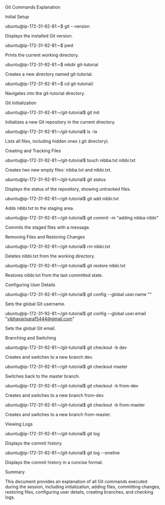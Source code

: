 Git Commands Explanation

Initial Setup

ubuntu@ip-172-31-92-81:~$ git --version

Displays the installed Git version.

ubuntu@ip-172-31-92-81:~$ pwd

Prints the current working directory.

ubuntu@ip-172-31-92-81:~$ mkdir git-tutorial

Creates a new directory named git-tutorial.

ubuntu@ip-172-31-92-81:~$ cd git-tutorial/

Navigates into the git-tutorial directory.

Git Initialization

ubuntu@ip-172-31-92-81:~/git-tutorial$ git init

Initializes a new Git repository in the current directory.

ubuntu@ip-172-31-92-81:~/git-tutorial$ ls -la

Lists all files, including hidden ones (.git directory).

Creating and Tracking Files

ubuntu@ip-172-31-92-81:~/git-tutorial$ touch nibba.txt nibbi.txt

Creates two new empty files: nibba.txt and nibbi.txt.

ubuntu@ip-172-31-92-81:~/git-tutorial$ git status

Displays the status of the repository, showing untracked files.

ubuntu@ip-172-31-92-81:~/git-tutorial$ git add nibbi.txt

Adds nibbi.txt to the staging area.

ubuntu@ip-172-31-92-81:~/git-tutorial$ git commit -m "adding nibba nibbi"

Commits the staged files with a message.

Removing Files and Restoring Changes

ubuntu@ip-172-31-92-81:~/git-tutorial$ rm nibbi.txt

Deletes nibbi.txt from the working directory.

ubuntu@ip-172-31-92-81:~/git-tutorial$ git restore nibbi.txt

Restores nibbi.txt from the last committed state.

Configuring User Details

ubuntu@ip-172-31-92-81:~/git-tutorial$ git config --global user.name "<vibhavarisaraf4555>"

Sets the global Git username.

ubuntu@ip-172-31-92-81:~/git-tutorial$ git config --global user.email "<vibhavarisaraf5444@gmail.com>"

Sets the global Git email.

Branching and Switching

ubuntu@ip-172-31-92-81:~/git-tutorial$ git checkout -b dev

Creates and switches to a new branch dev.

ubuntu@ip-172-31-92-81:~/git-tutorial$ git checkout master

Switches back to the master branch.

ubuntu@ip-172-31-92-81:~/git-tutorial$ git checkout -b from-dev

Creates and switches to a new branch from-dev.

ubuntu@ip-172-31-92-81:~/git-tutorial$ git checkout -b from-master

Creates and switches to a new branch from-master.

Viewing Logs

ubuntu@ip-172-31-92-81:~/git-tutorial$ git log

Displays the commit history.

ubuntu@ip-172-31-92-81:~/git-tutorial$ git log --oneline

Displays the commit history in a concise format.

Summary

This document provides an explanation of all Git commands executed during the session, including initialization, adding files, committing changes, restoring files, configuring user details, creating branches, and checking logs.

